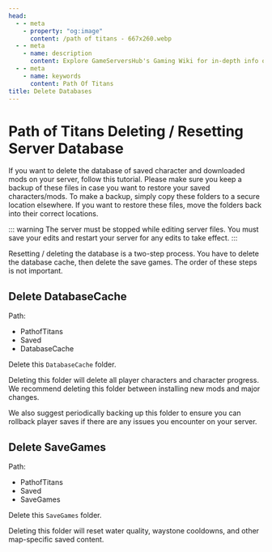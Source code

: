 ```yaml
---
head:
  - - meta
    - property: "og:image"
      content: /path of titans - 667x260.webp
  - - meta
    - name: description
      content: Explore GameServersHub's Gaming Wiki for in-depth info on Path of Titans. Find details on gameplay, features, and updates for the ultimate dino MMO adventure!
  - - meta
    - name: keywords
      content: Path Of Titans
title: Delete Databases
---
```


# Path of Titans Deleting / Resetting Server Database

If you want to delete the database of saved character and downloaded mods on your server, follow this tutorial. Please make sure you keep a backup of these files in case you want to restore your saved characters/mods. To make a backup, simply copy these folders to a secure location elsewhere. If you want to restore these files, move the folders back into their correct locations.

::: warning
The server must be stopped while editing server files. You must save your edits and restart your server for any edits to take effect.
:::

Resetting / deleting the database is a two-step process. You have to delete the database cache, then delete the save games. The order of these steps is not important.

## Delete DatabaseCache

Path:

<ul class="breadcrumbs" data-v-1536bbb2="">
  <li class="first" data-v-1536bbb2="">
    <span med-font="">
      <i class="fas fa-folder" data-v-1536bbb2=""></i> PathofTitans
    </span>
  </li>
  <li class="" data-v-1536bbb2="">
    <span med-font="">
      <i class="fas fa-folder" data-v-1536bbb2=""></i> Saved
    </span>
  </li>

  <li class="last" data-v-1536bbb2="">
    <span med-font="">
      <i class="fas fa-file" data-v-1536bbb2=""></i> DatabaseCache
    </span>
  </li>
</ul>

Delete this `DatabaseCache` folder.

Deleting this folder will delete all player characters and character progress. We recommend deleting this folder between installing new mods and major changes.

We also suggest periodically backing up this folder to ensure you can rollback player saves if there are any issues you encounter on your server.

## Delete SaveGames

Path:

<ul class="breadcrumbs" data-v-1536bbb2="">
  <li class="first" data-v-1536bbb2="">
    <span med-font="">
      <i class="fas fa-folder" data-v-1536bbb2=""></i> PathofTitans
    </span>
  </li>
  <li class="" data-v-1536bbb2="">
    <span med-font="">
      <i class="fas fa-folder" data-v-1536bbb2=""></i> Saved
    </span>
  </li>

  <li class="last" data-v-1536bbb2="">
    <span med-font="">
      <i class="fas fa-file" data-v-1536bbb2=""></i> SaveGames
    </span>
  </li>
</ul>

Delete this `SaveGames` folder.

Deleting this folder will reset water quality, waystone cooldowns, and other map-specific saved content.
